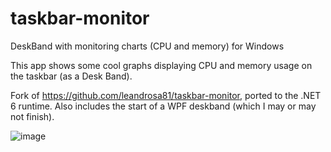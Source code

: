 # taskbar-monitor
DeskBand with monitoring charts (CPU and memory) for Windows

This app shows some cool graphs displaying CPU and memory usage on the taskbar (as a Desk Band).

Fork of https://github.com/leandrosa81/taskbar-monitor, ported to the .NET 6 runtime. Also includes the start of a WPF deskband (which I may or may not finish).

![image](https://user-images.githubusercontent.com/21192520/187538343-294b0399-9ed7-4621-a440-062a99c37ce6.png)
